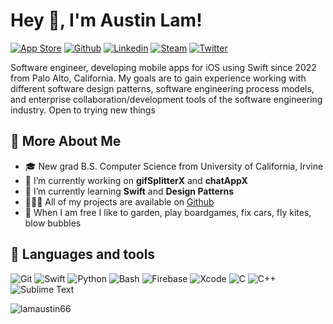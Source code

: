 # Hey 👋, I'm Austin Lam!

[![App Store](https://img.shields.io/badge/App_Store-0D96F6?style=plastic&logo=app-store&logoColor=white)](https://apps.apple.com/us/app/gif-splitter-x/id1640601781)
[![Github](https://img.shields.io/badge/-Github-000?style=plastic&logo=Github&logoColor=white)](https://github.com/lamaustin66)
[![Linkedin](https://img.shields.io/badge/-LinkedIn-blue?style=plastic&logo=Linkedin&logoColor=white)](https://www.linkedin.com/in/lamaustin66/)
[![Steam](https://img.shields.io/badge/steam-%23000000.svg?style=plastic&logo=steam&logoColor=white)](https://steamcommunity.com/id/thighslapper)
[![Twitter](https://img.shields.io/badge/Twitter-1DA1F2?style=plastic&logo=twitter&logoColor=white)](https://twitter.com/austinlamdev)


Software engineer, developing mobile apps for iOS using Swift since 2022 from Palo Alto, California. My goals are to gain experience working with different software design patterns, software engineering process models, and enterprise collaboration/development tools of the software engineering industry. Open to trying new things

<!--<img align="right" alt="Hot air balloon" src="https://github.com/lamaustin66/lamaustin66/blob/main/assets/pilotredsun.gif?raw=true"/>-->
  
## 🧐 More About Me

- 🎓 New grad B.S. Computer Science from University of California, Irvine
- 🔭 I’m currently working on **gifSplitterX** and **chatAppX**
- 🌱 I’m currently learning **Swift** and **Design Patterns**
- 👨🏻‍💻 All of my projects are available on [Github](https://github.com/lamaustin66)
- 🧰 When I am free I like to garden, play boardgames, fix cars, fly kites, blow bubbles
<!-- - 🤝 I’m looking for help with **peer-to-peer facetime** -->


## 🔨 Languages and tools

![Git](https://img.shields.io/badge/GIT-E44C30?style=for-the-badge&logo=git&logoColor=white)
![Swift](https://img.shields.io/badge/Swift-FA7343?style=for-the-badge&logo=swift&logoColor=white)
![Python](https://img.shields.io/badge/Python-FFD43B?style=for-the-badge&logo=python&logoColor=blue)
![Bash](https://img.shields.io/badge/Bash-4EAA25?style=for-the-badge&logo=gnu-bash&logoColor=white)
![Firebase](https://img.shields.io/badge/firebase-%23039BE5.svg?style=for-the-badge&logo=firebase)
![Xcode](https://img.shields.io/badge/Xcode-007ACC?style=for-the-badge&logo=Xcode&logoColor=white)
![C](https://img.shields.io/badge/c-%2300599C.svg?style=for-the-badge&logo=c&logoColor=white)
![C++](https://img.shields.io/badge/c++-%2300599C.svg?style=for-the-badge&logo=c%2B%2B&logoColor=white)
![Sublime Text](https://img.shields.io/badge/sublime_text-%23575757.svg?style=for-the-badge&logo=sublime-text&logoColor=important)

<p><img align="center" src="https://github-readme-stats.vercel.app/api/top-langs?username=lamaustin66&show_icons=true&locale=en&layout=compact" alt="lamaustin66" /></p>

<!--
## 🚧 Major Projects 

[![Readme Card](https://github-readme-stats.vercel.app/api/pin/?username=lamaustin66&repo=gifSplitterX)](https://github.com/lamaustin66/gifSplitterX)
[![Readme Card](https://github-readme-stats.vercel.app/api/pin/?username=lamaustin66&repo=chatAppX)](https://github.com/lamaustin66/chatAppX)


<img src="https://github.com/lamaustin66/lamaustin66/blob/main/assets/pilotredsunbanner.jpg?raw=true"/>
-->
